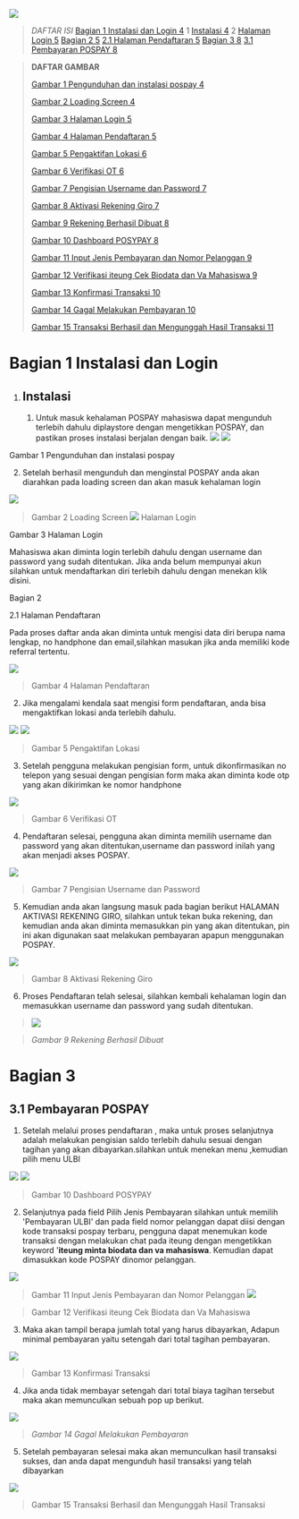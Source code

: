 ![](vertopal_28b4c4f2c395478cbc904be88f9cad4c/media/image1.jpeg)

> *DAFTAR ISI*
> [Bagian 1 Instalasi dan Login 4](#bagian-1-instalasi-dan-login)
> 1 [Instalasi 4](#instalasi)
> 2 [Halaman Login 5](#halaman-login)
> [Bagian 2 5](#bagian-2)
> [2.1 Halaman Pendaftaran 5](#halaman-pendaftaran)
> [Bagian 3 8](#bagian-3)
> [3.1 Pembayaran POSPAY 8](#pembayaran-pospay)

> **DAFTAR GAMBAR**
>
> [Gambar 1 Pengunduhan dan instalasi pospay 4](#bookmark2)
>
> [Gambar 2 Loading Screen 4](#_bookmark3)
>
> [Gambar 3 Halaman Login 5](#_bookmark5)
>
> [Gambar 4 Halaman Pendaftaran 5](#_bookmark8)
>
> [Gambar 5 Pengaktifan Lokasi 6](#_bookmark9)
>
> [Gambar 6 Verifikasi OT 6](#_bookmark10)
>
> [Gambar 7 Pengisian Username dan Password 7](#_bookmark11)
>
> [Gambar 8 Aktivasi Rekening Giro 7](#_bookmark12)
>
> [Gambar 9 Rekening Berhasil Dibuat 8](#_bookmark13)
>
> [Gambar 10 Dashboard POSYPAY 8](#_bookmark16)
>
> [Gambar 11 Input Jenis Pembayaran dan Nomor Pelanggan 9](#_bookmark17)
>
> [Gambar 12 Verifikasi iteung Cek Biodata dan Va Mahasiswa
> 9](#_bookmark18)
>
> [Gambar 13 Konfirmasi Transaksi 10](#_bookmark19)
>
> [Gambar 14 Gagal Melakukan Pembayaran 10](#_bookmark20)
>
> [Gambar 15 Transaksi Berhasil dan Mengunggah Hasil Transaksi
> 11](#_bookmark21)
# Bagian 1 Instalasi dan Login

1.  ## Instalasi

    1.  Untuk masuk kehalaman POSPAY mahasiswa dapat mengunduh terlebih
        dahulu diplaystore dengan mengetikkan POSPAY, dan pastikan
        proses instalasi berjalan dengan baik.
![](vertopal_28b4c4f2c395478cbc904be88f9cad4c/media/image2.jpeg)
![](vertopal_28b4c4f2c395478cbc904be88f9cad4c/media/image3.jpeg)

  Gambar 1 Pengunduhan dan instalasi pospay

2.   Setelah berhasil mengunduh dan menginstal POSPAY anda akan diarahkan pada loading screen dan akan masuk kehalaman login

![](vertopal_28b4c4f2c395478cbc904be88f9cad4c/media/image4.jpeg)

> Gambar 2 Loading Screen
![](vertopal_28b4c4f2c395478cbc904be88f9cad4c/media/image5.jpeg)
Halaman Login

Gambar 3 Halaman Login

 Mahasiswa akan diminta login terlebih dahulu dengan username dan password yang sudah ditentukan. Jika anda belum mempunyai akun silahkan untuk mendaftarkan diri terlebih dahulu dengan menekan klik disini.

 Bagian 2

2.1 Halaman Pendaftaran

 Pada proses daftar anda akan diminta untuk mengisi data diri berupa nama lengkap, no handphone dan email,silahkan masukan jika anda memiliki kode referral tertentu.

![](vertopal_28b4c4f2c395478cbc904be88f9cad4c/media/image6.jpeg)

> Gambar 4 Halaman Pendaftaran
2)  Jika mengalami kendala saat mengisi form pendaftaran, anda bisa
    mengaktifkan lokasi anda terlebih dahulu.

![](vertopal_28b4c4f2c395478cbc904be88f9cad4c/media/image7.png)
![](vertopal_28b4c4f2c395478cbc904be88f9cad4c/media/image8.jpeg)

> Gambar 5 Pengaktifan Lokasi
3)  Setelah pengguna melakukan pengisian form, untuk dikonfirmasikan no
    telepon yang sesuai dengan pengisian form maka akan diminta kode otp
    yang akan dikirimkan ke nomor handphone

![](vertopal_28b4c4f2c395478cbc904be88f9cad4c/media/image9.jpeg)

> Gambar 6 Verifikasi OT
4)  Pendaftaran selesai, pengguna akan diminta memilih username dan
    password yang akan ditentukan,username dan password inilah yang akan
    menjadi akses POSPAY.

![](vertopal_28b4c4f2c395478cbc904be88f9cad4c/media/image10.png)

> Gambar 7 Pengisian Username dan Password
5)  Kemudian anda akan langsung masuk pada bagian berikut HALAMAN
    AKTIVASI REKENING GIRO, silahkan untuk tekan buka rekening, dan
    kemudian anda akan diminta memasukkan pin yang akan ditentukan, pin
    ini akan digunakan saat melakukan pembayaran apapun menggunakan
    POSPAY.

![](vertopal_28b4c4f2c395478cbc904be88f9cad4c/media/image11.png)

> Gambar 8 Aktivasi Rekening Giro
6)  Proses Pendaftaran telah selesai, silahkan kembali kehalaman login
    dan memasukkan username dan password yang sudah ditentukan.

> ![](vertopal_28b4c4f2c395478cbc904be88f9cad4c/media/image12.jpeg)

> *Gambar 9 Rekening Berhasil Dibuat*
# Bagian 3

## 3.1 Pembayaran POSPAY

1)  Setelah melalui proses pendaftaran , maka untuk proses selanjutnya
    adalah melakukan pengisian saldo terlebih dahulu sesuai dengan
    tagihan yang akan dibayarkan.silahkan untuk menekan menu ,kemudian
    pilih menu ULBI

![](vertopal_28b4c4f2c395478cbc904be88f9cad4c/media/image13.png)
![](vertopal_28b4c4f2c395478cbc904be88f9cad4c/media/image14.jpeg)

> Gambar 10 Dashboard POSYPAY
2)  Selanjutnya pada field Pilih Jenis Pembayaran silahkan untuk memilih
    'Pembayaran ULBI' dan pada field nomor pelanggan dapat diisi dengan
    kode transaksi pospay terbaru, pengguna dapat menemukan kode
    transaksi dengan melakukan chat pada iteung dengan mengetikkan
    keyword '**iteung minta biodata dan va mahasiswa**. Kemudian dapat
    dimasukkan kode POSPAY dinomor pelanggan.

![](vertopal_28b4c4f2c395478cbc904be88f9cad4c/media/image15.jpeg)

> Gambar 11 Input Jenis Pembayaran dan Nomor Pelanggan
![](vertopal_28b4c4f2c395478cbc904be88f9cad4c/media/image16.jpeg)

> Gambar 12 Verifikasi iteung Cek Biodata dan Va Mahasiswa
3)  Maka akan tampil berapa jumlah total yang harus dibayarkan, Adapun
    minimal pembayaran yaitu setengah dari total tagihan pembayaran.

![](vertopal_28b4c4f2c395478cbc904be88f9cad4c/media/image17.jpeg)

> Gambar 13 Konfirmasi Transaksi
4)  Jika anda tidak membayar setengah dari total biaya tagihan tersebut
    maka akan memunculkan sebuah pop up berikut.

![](vertopal_28b4c4f2c395478cbc904be88f9cad4c/media/image18.jpeg)

>*Gambar 14 Gagal Melakukan Pembayaran*
5)  Setelah pembayaran selesai maka akan memunculkan hasil transaksi
    sukses, dan anda dapat mengunduh hasil transaksi yang telah
    dibayarkan

![](vertopal_28b4c4f2c395478cbc904be88f9cad4c/media/image19.png)

> Gambar 15 Transaksi Berhasil dan Mengunggah Hasil Transaksi
